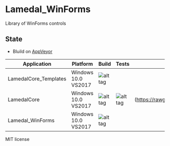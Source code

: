 # Lamedal_WinForms
Library of WinForms controls

## State
* Bluild on [AppVeyor](https://ci.appveyor.com/projects)

Application           |    Platform       | Build                 |      Tests        | Coverage 
----------------------|-------------------|-----------------------|-------------------|-----------------------
LamedalCore_Templates |Windows 10.0 VS2017| ![alt tag](https://ci.appveyor.com/api/projects/status/keh56h0rdnv894d9?svg=true) |               |             |
LamedalCore           |Windows 10.0 VS2017| ![alt tag](https://ci.appveyor.com/api/projects/status/5tt4c9sj7dpv5xx5?svg=true) | ![alt tag](https://ci.appveyor.com/api/projects/status/r64leqcijlqfj24h?svg=true) | (https://rawgithub.com/perezLamed/LamedalCore/master/dotCover/badge_linecoverage.svg)
Lamedal_WinForms      |Windows 10.0 VS2017| ![alt tag](https://ci.appveyor.com/api/projects/status/haxbe8sdqurfx15c?svg=true) |                |             |

MIT license
